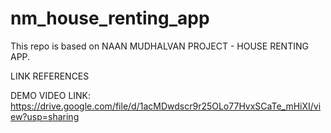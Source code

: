 # nm_house_renting_app
This repo is based on NAAN MUDHALVAN PROJECT - HOUSE RENTING APP.
 
LINK REFERENCES

DEMO VIDEO LINK:
https://drive.google.com/file/d/1acMDwdscr9r25OLo77HvxSCaTe_mHiXI/view?usp=sharing


